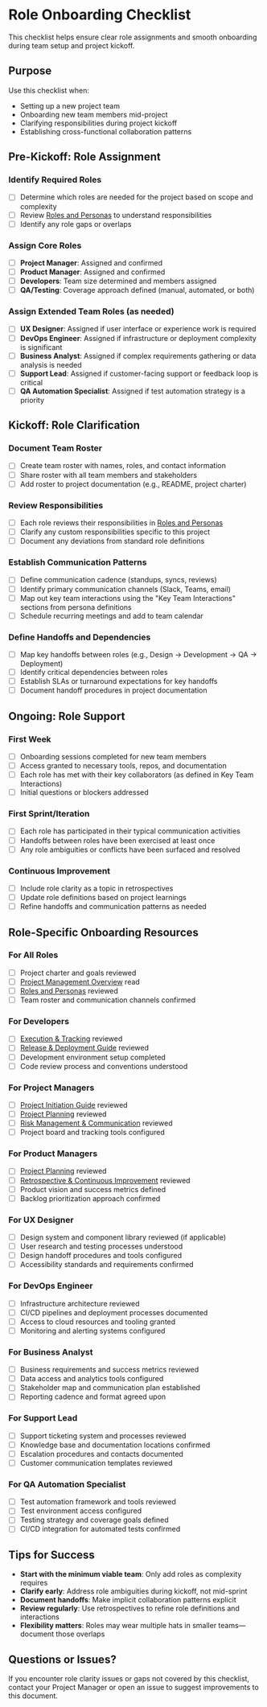 # Role Onboarding Checklist

This checklist helps ensure clear role assignments and smooth onboarding during team setup and project kickoff.

## Purpose
Use this checklist when:
- Setting up a new project team
- Onboarding new team members mid-project
- Clarifying responsibilities during project kickoff
- Establishing cross-functional collaboration patterns

## Pre-Kickoff: Role Assignment

### Identify Required Roles
- [ ] Determine which roles are needed for the project based on scope and complexity
- [ ] Review [Roles and Personas](octoacme-roles-and-personas.md) to understand responsibilities
- [ ] Identify any role gaps or overlaps

### Assign Core Roles
- [ ] **Project Manager**: Assigned and confirmed
- [ ] **Product Manager**: Assigned and confirmed
- [ ] **Developers**: Team size determined and members assigned
- [ ] **QA/Testing**: Coverage approach defined (manual, automated, or both)

### Assign Extended Team Roles (as needed)
- [ ] **UX Designer**: Assigned if user interface or experience work is required
- [ ] **DevOps Engineer**: Assigned if infrastructure or deployment complexity is significant
- [ ] **Business Analyst**: Assigned if complex requirements gathering or data analysis is needed
- [ ] **Support Lead**: Assigned if customer-facing support or feedback loop is critical
- [ ] **QA Automation Specialist**: Assigned if test automation strategy is a priority

## Kickoff: Role Clarification

### Document Team Roster
- [ ] Create team roster with names, roles, and contact information
- [ ] Share roster with all team members and stakeholders
- [ ] Add roster to project documentation (e.g., README, project charter)

### Review Responsibilities
- [ ] Each role reviews their responsibilities in [Roles and Personas](octoacme-roles-and-personas.md)
- [ ] Clarify any custom responsibilities specific to this project
- [ ] Document any deviations from standard role definitions

### Establish Communication Patterns
- [ ] Define communication cadence (standups, syncs, reviews)
- [ ] Identify primary communication channels (Slack, Teams, email)
- [ ] Map out key team interactions using the "Key Team Interactions" sections from persona definitions
- [ ] Schedule recurring meetings and add to team calendar

### Define Handoffs and Dependencies
- [ ] Map key handoffs between roles (e.g., Design → Development → QA → Deployment)
- [ ] Identify critical dependencies between roles
- [ ] Establish SLAs or turnaround expectations for key handoffs
- [ ] Document handoff procedures in project documentation

## Ongoing: Role Support

### First Week
- [ ] Onboarding sessions completed for new team members
- [ ] Access granted to necessary tools, repos, and documentation
- [ ] Each role has met with their key collaborators (as defined in Key Team Interactions)
- [ ] Initial questions or blockers addressed

### First Sprint/Iteration
- [ ] Each role has participated in their typical communication activities
- [ ] Handoffs between roles have been exercised at least once
- [ ] Any role ambiguities or conflicts have been surfaced and resolved

### Continuous Improvement
- [ ] Include role clarity as a topic in retrospectives
- [ ] Update role definitions based on project learnings
- [ ] Refine handoffs and communication patterns as needed

## Role-Specific Onboarding Resources

### For All Roles
- [ ] Project charter and goals reviewed
- [ ] [Project Management Overview](octoacme-project-management-overview.md) read
- [ ] [Roles and Personas](octoacme-roles-and-personas.md) reviewed
- [ ] Team roster and communication channels confirmed

### For Developers
- [ ] [Execution & Tracking](octoacme-execution-and-tracking.md) reviewed
- [ ] [Release & Deployment Guide](octoacme-release-and-deployment.md) reviewed
- [ ] Development environment setup completed
- [ ] Code review process and conventions understood

### For Project Managers
- [ ] [Project Initiation Guide](octoacme-project-initiation.md) reviewed
- [ ] [Project Planning](octoacme-project-planning.md) reviewed
- [ ] [Risk Management & Communication](octoacme-risks-and-communication.md) reviewed
- [ ] Project board and tracking tools configured

### For Product Managers
- [ ] [Project Planning](octoacme-project-planning.md) reviewed
- [ ] [Retrospective & Continuous Improvement](octoacme-retrospective-and-continuous-improvement.md) reviewed
- [ ] Product vision and success metrics defined
- [ ] Backlog prioritization approach confirmed

### For UX Designer
- [ ] Design system and component library reviewed (if applicable)
- [ ] User research and testing processes understood
- [ ] Design handoff procedures and tools configured
- [ ] Accessibility standards and requirements confirmed

### For DevOps Engineer
- [ ] Infrastructure architecture reviewed
- [ ] CI/CD pipelines and deployment processes documented
- [ ] Access to cloud resources and tooling granted
- [ ] Monitoring and alerting systems configured

### For Business Analyst
- [ ] Business requirements and success metrics reviewed
- [ ] Data access and analytics tools configured
- [ ] Stakeholder map and communication plan established
- [ ] Reporting cadence and format agreed upon

### For Support Lead
- [ ] Support ticketing system and processes reviewed
- [ ] Knowledge base and documentation locations confirmed
- [ ] Escalation procedures and contacts documented
- [ ] Customer communication templates reviewed

### For QA Automation Specialist
- [ ] Test automation framework and tools reviewed
- [ ] Test environment access configured
- [ ] Testing strategy and coverage goals defined
- [ ] CI/CD integration for automated tests confirmed

## Tips for Success

- **Start with the minimum viable team**: Only add roles as complexity requires
- **Clarify early**: Address role ambiguities during kickoff, not mid-sprint
- **Document handoffs**: Make implicit collaboration patterns explicit
- **Review regularly**: Use retrospectives to refine role definitions and interactions
- **Flexibility matters**: Roles may wear multiple hats in smaller teams—document those overlaps

## Questions or Issues?

If you encounter role clarity issues or gaps not covered by this checklist, contact your Project Manager or open an issue to suggest improvements to this document.
